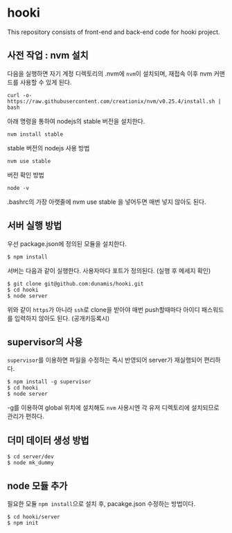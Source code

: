 # hooki

This repository consists of front-end and back-end code for hooki project.

## 사전 작업 : nvm 설치
다음을 실행하면 자기 계정 디렉토리의 .nvm에 `nvm`이 설치되며, 재접속 이후 nvm 커맨드를 사용할 수 있게 된다.

    curl -o- https://raw.githubusercontent.com/creationix/nvm/v0.25.4/install.sh | bash


아래 명령을 통하여 nodejs의 stable 버전을 설치한다.

    nvm install stable

stable 버전의 nodejs 사용 방법

    nvm use stable


버전 확인 방법


    node -v


.bashrc의 가장 아랫줄에 nvm use stable 을 넣어두면 매번 넣지 않아도 된다.

## 서버 실행 방법
우선 package.json에 정의된 모듈을 설치한다.

    $ npm install


서버는 다음과 같이 실행한다. 사용자마다 포트가 정의된다. (실행 후 메세지 확인)

    $ git clone git@github.com:dunamis/hooki.git
    $ cd hooki
    $ node server

위와 같이 `https`가 아니라 `ssh`로 clone을 받아야 매번 push할때마다 아이디 패스워드를 입력하지 않아도 된다. (공개키등록시)

## supervisor의 사용
`supervisor`를 이용하면 파일을 수정하는 즉시 반영되어 server가 재실행되어 편리하다.

    $ npm install -g supervisor
    $ cd hooki
    $ node server

-g를 이용하여 global 위치에 설치해도 `nvm` 사용시엔 각 유저 디렉토리에 설치되므로 관리가 편하다.

## 더미 데이터 생성 방법

    $ cd server/dev
    $ node mk_dummy

## node 모듈 추가
필요한 모듈 `npm install`으로 설치 후, pacakge.json 수정하는 방법이다.

    $ cd hooki/server
    $ npm init